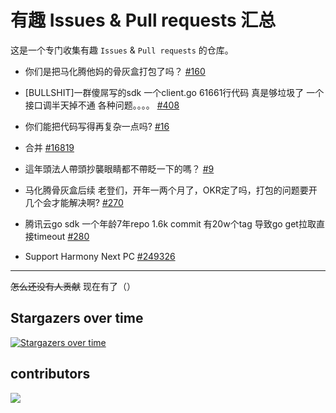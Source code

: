 # 有趣 Issues & Pull requests 汇总
这是一个专门收集有趣 `Issues` & `Pull requests` 的仓库。

- 你们是把马化腾他妈的骨灰盒打包了吗？
[#160](https://github.com/TencentCloud/tencentcloud-sdk-nodejs/issues/160)

- [BULLSHIT]一群傻屌写的sdk 一个client.go 61661行代码 真是够垃圾了 一个接口调半天掉不通 各种问题。。。。
[#408](https://github.com/aliyun/alibabacloud-sdk/issues/408)

- 你们能把代码写得再复杂一点吗?
[#16](https://github.com/huaweicloud/huaweicloud-sdk-php-obs/issues/16)

- 合并
[#16819](https://github.com/langgenius/dify/pull/16819)

- 這年頭法人帶頭抄襲眼睛都不帶眨一下的嗎？
[#9](https://github.com/ITRI-BDL-D/CQL-Project-template/issues/9)

- 马化腾骨灰盒后续 老登们，开年一两个月了，OKR定了吗，打包的问题要开几个会才能解决啊?
[#270](https://github.com/TencentCloud/tencentcloud-sdk-nodejs/issues/270)

- 腾讯云go sdk 一个年龄7年repo 1.6k commit 有20w个tag 导致go get拉取直接timeout
[#280](https://github.com/TencentCloud/tencentcloud-sdk-go/issues/280)

- Support Harmony Next PC
[#249326](https://github.com/microsoft/vscode/issues/249326)

------

~~怎么还没有人贡献~~ 现在有了（）

## Stargazers over time
[![Stargazers over time](https://starchart.cc/ioit-aaa/Those-fun-roundups.svg?variant=adaptive)](https://starchart.cc/ioit-aaa/Those-fun-roundups)

## contributors
<a href="https://github.com/ioit-aaa/Those-fun-roundups/graphs/contributors">
  <img src="https://contrib.rocks/image?repo=ioit-aaa/Those-fun-roundups" />
